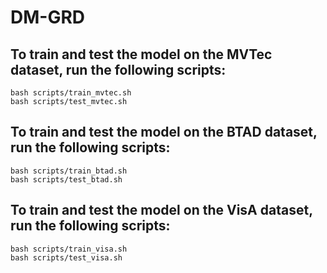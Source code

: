 # DM-GRD

## To train and test the model on the MVTec dataset, run the following scripts:
```shell
bash scripts/train_mvtec.sh
bash scripts/test_mvtec.sh
```

## To train and test the model on the BTAD dataset, run the following scripts:
```shell
bash scripts/train_btad.sh
bash scripts/test_btad.sh
```

## To train and test the model on the VisA dataset, run the following scripts:
```shell
bash scripts/train_visa.sh
bash scripts/test_visa.sh
```